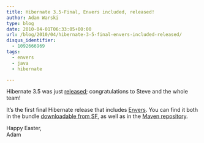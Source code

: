 ```yaml
---
title: Hibernate 3.5-Final, Envers included, released!
author: Adam Warski
type: blog
date: 2010-04-01T06:33:05+00:00
url: /blog/2010/04/hibernate-3-5-final-envers-included-released/
disqus_identifier:
  - 1092666969
tags:
  - envers
  - java
  - hibernate

---
```

Hibernate 3.5 was just [released][1]; congratulations to Steve and the whole team!

It&#8217;s the first final Hibernate release that includes [Envers][2]. You can find it both in the bundle [downloadable from SF][3], as well as in the [Maven repository][4].

Happy Easter,  
Adam

 [1]: http://in.relation.to/15040.lace
 [2]: http://jboss.org/envers
 [3]: http://sourceforge.net/projects/hibernate/files/hibernate3/3.5.0-Final/
 [4]: http://repository.jboss.org/maven2/org/hibernate/
